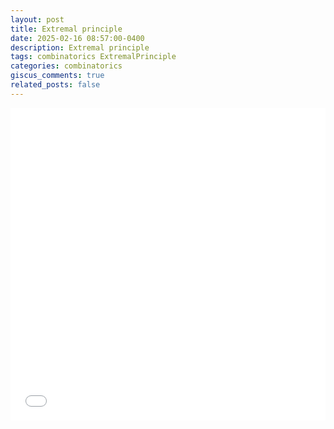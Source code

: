 ```yaml
---
layout: post
title: Extremal principle
date: 2025-02-16 08:57:00-0400
description: Extremal principle
tags: combinatorics ExtremalPrinciple
categories: combinatorics
giscus_comments: true
related_posts: false
---
```


<iframe src="{{ site.baseurl }}/assets/pdf/Combinatorics/Extremal.pdf" width="100%" height="500" frameborder="no" border="0" marginwidth="0" marginheight="0"></iframe>